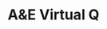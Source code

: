 ---
hackday: 28-cardiff
title: A&E Virtual Q
summary: A&E Virtual Queuing App
thumbnail: ae_virtual_q.png
team:
- Paul Whyatt
- Joshua Robertson
about: An NHS app designed to place non-urgent patients into a virtual queue, helping
  to improve both patient experience and hospital efficiency. The app automatically
  adjusts arrival times based on real-time service availability for X-rays, blood
  tests, and specialist assessments — allowing patients to wait at home or in a more
  comfortable setting without losing their place in the queue.
links:
  website: https://joshuarobertson.github.io/virtual-queue/
  presentation: https://docs.google.com/presentation/d/1x5xtyvVxsMUhEqYvR-57mZwnvPaAtfV24uEG-gPXVkM/edit?usp=sharing
  video: https://youtu.be/K2F6jnvLU7Q
---